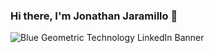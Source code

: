 ### Hi there, I'm Jonathan Jaramillo 👋
![Blue Geometric Technology LinkedIn Banner](https://github.com/JonathanJara01/JonathanJara01/assets/125410451/265cb983-c26e-4276-8742-6fd67ed318a4)

<!--
**JonathanJara01/JonathanJara01** is a ✨ _special_ ✨ repository because its `README.md` (this file) appears on your GitHub profile.

Here are some ideas to get you started:

- 🔭 I’m currently working on ...
- 🌱 I’m currently learning ...
- 👯 I’m looking to collaborate on ...
- 🤔 I’m looking for help with ...
- 💬 Ask me about ...
- 📫 How to reach me: ...
- 😄 Pronouns: ...
- ⚡ Fun fact: ...
-->
